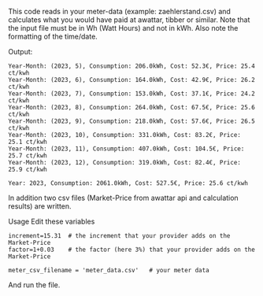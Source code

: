 This code reads in your meter-data (example: zaehlerstand.csv) and calculates what you would have paid at awattar, tibber or similar. Note that the input file must be in Wh (Watt Hours) and not in kWh. Also note the formatting of the time/date.

Output:
```
Year-Month: (2023, 5), Consumption: 206.0kWh, Cost: 52.3€, Price: 25.4 ct/kwh
Year-Month: (2023, 6), Consumption: 164.0kWh, Cost: 42.9€, Price: 26.2 ct/kwh
Year-Month: (2023, 7), Consumption: 153.0kWh, Cost: 37.1€, Price: 24.2 ct/kwh
Year-Month: (2023, 8), Consumption: 264.0kWh, Cost: 67.5€, Price: 25.6 ct/kwh
Year-Month: (2023, 9), Consumption: 218.0kWh, Cost: 57.6€, Price: 26.5 ct/kwh
Year-Month: (2023, 10), Consumption: 331.0kWh, Cost: 83.2€, Price: 25.1 ct/kwh
Year-Month: (2023, 11), Consumption: 407.0kWh, Cost: 104.5€, Price: 25.7 ct/kwh
Year-Month: (2023, 12), Consumption: 319.0kWh, Cost: 82.4€, Price: 25.9 ct/kwh

Year: 2023, Consumption: 2061.0kWh, Cost: 527.5€, Price: 25.6 ct/kwh
```

In addition two csv files (Market-Price from awattar api and calculation results) are written.

Usage Edit these variables
```
increment=15.31  # the increment that your provider adds on the Market-Price
factor=1+0.03    # the factor (here 3%) that your provider adds on the Market-Price

meter_csv_filename = 'meter_data.csv'   # your meter data

```
And run the file.
